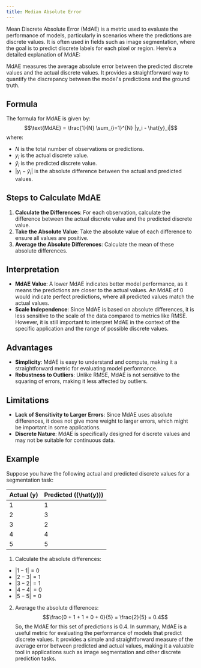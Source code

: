 ```yaml
---
title: Median Absolute Error
---
```


Mean Discrete Absolute Error (MdAE) is a metric used to evaluate the performance of models, particularly in scenarios where the predictions are discrete values. It is often used in fields such as image segmentation, where the goal is to predict discrete labels for each pixel or region. Here’s a detailed explanation of MdAE:

MdAE measures the average absolute error between the predicted discrete values and the actual discrete values. It provides a straightforward way to quantify the discrepancy between the model's predictions and the ground truth.

## Formula

The formula for MdAE is given by: $$\text{MdAE} = \frac{1}{N} \sum_{i=1}^{N} |y_i - \hat{y}_i|$$ where:

- $N$ is the total number of observations or predictions.
- $y_i$ is the actual discrete value.
- $\hat{y}_i$ is the predicted discrete value.
- $|y_i - \hat{y}_i|$ is the absolute difference between the actual and predicted values.

## Steps to Calculate MdAE

1. **Calculate the Differences**: For each observation, calculate the difference between the actual discrete value and the predicted discrete value.
2. **Take the Absolute Value**: Take the absolute value of each difference to ensure all values are positive.
3. **Average the Absolute Differences**: Calculate the mean of these absolute differences.

## Interpretation

- **MdAE Value**: A lower MdAE indicates better model performance, as it means the predictions are closer to the actual values. An MdAE of 0 would indicate perfect predictions, where all predicted values match the actual values.
- **Scale Independence**: Since MdAE is based on absolute differences, it is less sensitive to the scale of the data compared to metrics like RMSE. However, it is still important to interpret MdAE in the context of the specific application and the range of possible discrete values.

## Advantages

- **Simplicity**: MdAE is easy to understand and compute, making it a straightforward metric for evaluating model performance.
- **Robustness to Outliers**: Unlike RMSE, MdAE is not sensitive to the squaring of errors, making it less affected by outliers.

## Limitations

- **Lack of Sensitivity to Larger Errors**: Since MdAE uses absolute differences, it does not give more weight to larger errors, which might be important in some applications.
- **Discrete Nature**: MdAE is specifically designed for discrete values and may not be suitable for continuous data.

## Example

Suppose you have the following actual and predicted discrete values for a segmentation task:

| Actual (y) | Predicted (\(\hat{y}\)) |
|------------|----------------------|
| 1          | 1                     |
| 2          | 3                     |
| 3          | 2                     |
| 4          | 4                     |
| 5          | 5                     |

1. Calculate the absolute differences:
- $|1 - 1| = 0$
- $|2 - 3| = 1$
- $|3 - 2| = 1$
- $|4 - 4| = 0$
- $|5 - 5| = 0$
2. Average the absolute differences: $$\frac{0 + 1 + 1 + 0 + 0}{5} = \frac{2}{5} = 0.4$$ So, the MdAE for this set of predictions is 0.4. In summary, MdAE is a useful metric for evaluating the performance of models that predict discrete values. It provides a simple and straightforward measure of the average error between predicted and actual values, making it a valuable tool in applications such as image segmentation and other discrete prediction tasks.
